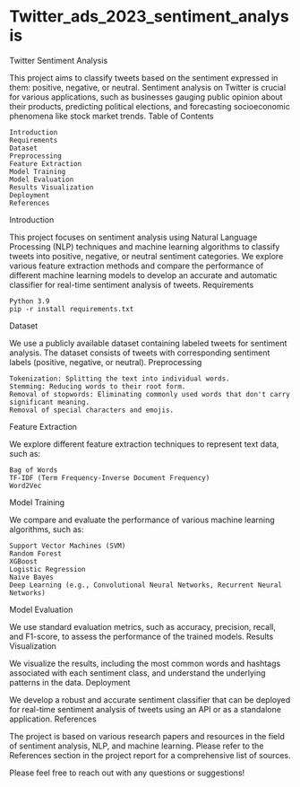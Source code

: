 # Twitter_ads_2023_sentiment_analysis

Twitter Sentiment Analysis

This project aims to classify tweets based on the sentiment expressed in them: positive, negative, or neutral. Sentiment analysis on Twitter is crucial for various applications, such as businesses gauging public opinion about their products, predicting political elections, and forecasting socioeconomic phenomena like stock market trends.
Table of Contents

    Introduction
    Requirements
    Dataset
    Preprocessing
    Feature Extraction
    Model Training
    Model Evaluation
    Results Visualization
    Deployment
    References

Introduction

This project focuses on sentiment analysis using Natural Language Processing (NLP) techniques and machine learning algorithms to classify tweets into positive, negative, or neutral sentiment categories. We explore various feature extraction methods and compare the performance of different machine learning models to develop an accurate and automatic classifier for real-time sentiment analysis of tweets.
Requirements

    Python 3.9
    pip -r install requirements.txt

Dataset

We use a publicly available dataset containing labeled tweets for sentiment analysis. The dataset consists of tweets with corresponding sentiment labels (positive, negative, or neutral).
Preprocessing

    Tokenization: Splitting the text into individual words.
    Stemming: Reducing words to their root form.
    Removal of stopwords: Eliminating commonly used words that don't carry significant meaning.
    Removal of special characters and emojis.

Feature Extraction

We explore different feature extraction techniques to represent text data, such as:

    Bag of Words
    TF-IDF (Term Frequency-Inverse Document Frequency)
    Word2Vec

Model Training

We compare and evaluate the performance of various machine learning algorithms, such as:

    Support Vector Machines (SVM)
    Random Forest
    XGBoost
    Logistic Regression
    Naive Bayes
    Deep Learning (e.g., Convolutional Neural Networks, Recurrent Neural Networks)

Model Evaluation

We use standard evaluation metrics, such as accuracy, precision, recall, and F1-score, to assess the performance of the trained models.
Results Visualization

We visualize the results, including the most common words and hashtags associated with each sentiment class, and understand the underlying patterns in the data.
Deployment

We develop a robust and accurate sentiment classifier that can be deployed for real-time sentiment analysis of tweets using an API or as a standalone application.
References

The project is based on various research papers and resources in the field of sentiment analysis, NLP, and machine learning. Please refer to the References section in the project report for a comprehensive list of sources.

Please feel free to reach out with any questions or suggestions!
